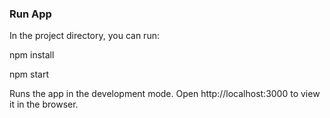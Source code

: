 ### Run App
In the project directory, you can run:

npm install 

npm start

Runs the app in the development mode.
Open http://localhost:3000 to view it in the browser.